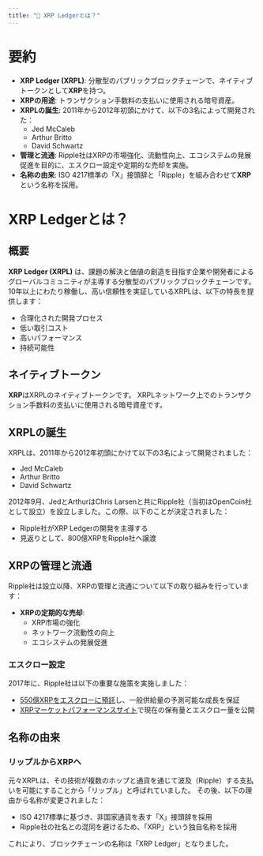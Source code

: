 ```yaml
---
title: "📘 XRP Ledgerとは？"
---
```


# 要約

- **XRP Ledger (XRPL)**: 分散型のパブリックブロックチェーンで、ネイティブトークンとして**XRP**を持つ。
- **XRPの用途**: トランザクション手数料の支払いに使用される暗号資産。
- **XRPLの誕生**: 2011年から2012年初頭にかけて、以下の3名によって開発された：
  - Jed McCaleb
  - Arthur Britto
  - David Schwartz
- **管理と流通**: Ripple社はXRPの市場強化、流動性向上、エコシステムの発展促進を目的に、エスクロー設定や定期的な売却を実施。
- **名称の由来**: ISO 4217標準の「X」接頭辞と「Ripple」を組み合わせて**XRP**という名称を採用。

# XRP Ledgerとは？

## 概要

**XRP Ledger (XRPL)** は、課題の解決と価値の創造を目指す企業や開発者によるグローバルコミュニティが主導する分散型のパブリックブロックチェーンです。  
10年以上にわたり稼働し、高い信頼性を実証しているXRPLは、以下の特長を提供します：

- 合理化された開発プロセス
- 低い取引コスト
- 高いパフォーマンス
- 持続可能性

## ネイティブトークン

**XRP**はXRPLのネイティブトークンです。
XRPLネットワーク上でのトランザクション手数料の支払いに使用される暗号資産です。

## XRPLの誕生

XRPLは、2011年から2012年初頭にかけて以下の3名によって開発されました：

- Jed McCaleb
- Arthur Britto
- David Schwartz

2012年9月、JedとArthurはChris Larsenと共にRipple社（当初はOpenCoin社として設立）を設立しました。この際、以下のことが決定されました：

- Ripple社がXRP Ledgerの開発を主導する
- 見返りとして、800億XRPをRipple社へ譲渡

## XRPの管理と流通

Ripple社は設立以降、XRPの管理と流通について以下の取り組みを行っています：

- **XRPの定期的な売却**:
  - XRP市場の強化
  - ネットワーク流動性の向上
  - エコシステムの発展促進

### エスクロー設定

2017年に、Ripple社は以下の重要な施策を実施しました：

- [550億XRPをエスクローに預託](https://ripple.com/insights/ripple-escrows-55-billion-xrp-for-supply-predictability/)し、一般供給量の予測可能な成長を保証
- [XRPマーケットパフォーマンスサイト](https://ripple.com/xrp)で現在の保有量とエスクロー量を公開

## 名称の由来

### リップルからXRPへ

元々XRPLは、その技術が複数のホップと通貨を通じて波及（Ripple）する支払いを可能にすることから「リップル」と呼ばれていました。
その後、以下の理由から名称が変更されました：

- ISO 4217標準に基づき、非国家通貨を表す「X」接頭辞を採用
- Ripple社の社名との混同を避けるため、「XRP」という独自名称を採用

これにより、ブロックチェーンの名称は「XRP Ledger」となりました。
